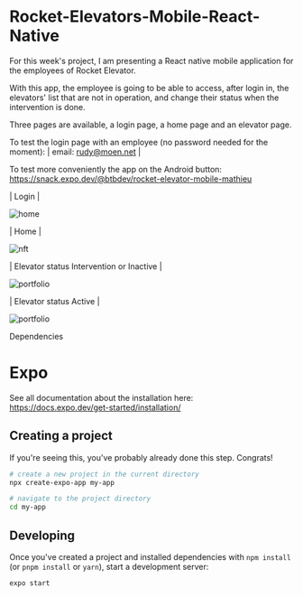 # Rocket-Elevators-Mobile-React-Native

For this week's project, I am presenting a React native mobile application for the employees of Rocket Elevator.

With this app, the employee is going to be able to access, after login in, the elevators' list that are not in operation, and change their status when the intervention is done.

Three pages are available, a login page, a home page and an elevator page.

To test the login page with an employee (no password needed for the moment):
| email: rudy@moen.net |

To test more conveniently the app on the Android button:
https://snack.expo.dev/@btbdev/rocket-elevator-mobile-mathieu

| Login |

<img src="./assets/Login.png" alt="home"/>

| Home |

<img src="./assets/Home.png" alt="nft"/>

| Elevator status Intervention or Inactive |

<img src="./assets/Elevator_status.png" alt="portfolio"/>

| Elevator status Active |

<img src="./assets/Elevator_active.png" alt="portfolio"/>

Dependencies

# Expo

See all documentation about the installation here: https://docs.expo.dev/get-started/installation/

## Creating a project

If you're seeing this, you've probably already done this step. Congrats!

```bash
# create a new project in the current directory
npx create-expo-app my-app

# navigate to the project directory
cd my-app
```

## Developing

Once you've created a project and installed dependencies with `npm install` (or `pnpm install` or `yarn`), start a development server:

```bash
expo start
```
